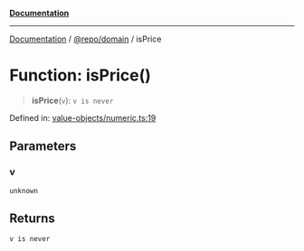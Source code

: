 [**Documentation**](../../../README.md)

***

[Documentation](../../../README.md) / [@repo/domain](../README.md) / isPrice

# Function: isPrice()

> **isPrice**(`v`): `v is never`

Defined in: [value-objects/numeric.ts:19](https://github.com/o3osatoshi/experiment/blob/5bd7d1b2e07e346ab8abb44ddf7730e7fe84cf4f/packages/domain/src/value-objects/numeric.ts#L19)

## Parameters

### v

`unknown`

## Returns

`v is never`
